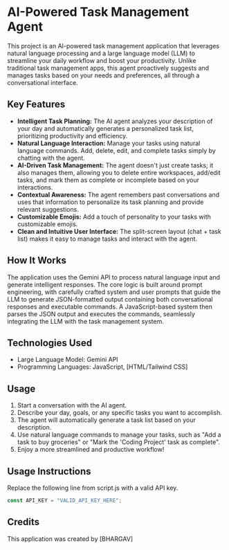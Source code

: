 # AI-Powered Task Management Agent

This project is an AI-powered task management application that leverages natural language processing and a large language model (LLM) to streamline your daily workflow and boost your productivity. Unlike traditional task management apps, this agent proactively suggests and manages tasks based on your needs and preferences, all through a conversational interface.

## Key Features

*   **Intelligent Task Planning:** The AI agent analyzes your description of your day and automatically generates a personalized task list, prioritizing productivity and efficiency.
*   **Natural Language Interaction:** Manage your tasks using natural language commands. Add, delete, edit, and complete tasks simply by chatting with the agent.
*   **AI-Driven Task Management:** The agent doesn't just create tasks; it also manages them, allowing you to delete entire workspaces, add/edit tasks, and mark them as complete or incomplete based on your interactions.
*   **Contextual Awareness:** The agent remembers past conversations and uses that information to personalize its task planning and provide relevant suggestions.
*   **Customizable Emojis:** Add a touch of personality to your tasks with customizable emojis.
*   **Clean and Intuitive User Interface:** The split-screen layout (chat + task list) makes it easy to manage tasks and interact with the agent.

## How It Works

The application uses the Gemini API to process natural language input and generate intelligent responses. The core logic is built around prompt engineering, with carefully crafted system and user prompts that guide the LLM to generate JSON-formatted output containing both conversational responses and executable commands. A JavaScript-based system then parses the JSON output and executes the commands, seamlessly integrating the LLM with the task management system.

## Technologies Used

*   Large Language Model: Gemini API
*   Programming Languages: JavaScript, [HTML/Tailwind CSS]


## Usage

1.  Start a conversation with the AI agent.
2.  Describe your day, goals, or any specific tasks you want to accomplish.
3.  The agent will automatically generate a task list based on your description.
4.  Use natural language commands to manage your tasks, such as "Add a task to buy groceries" or "Mark the 'Coding Project' task as complete".
5.  Enjoy a more streamlined and productive workflow!

## Usage Instructions
 Replace the following line from script.js with a valid API key.
 ```Javascript
const API_KEY = "VALID_API_KEY_HERE";
```


## Credits
This application was created by [BHARGAV]
